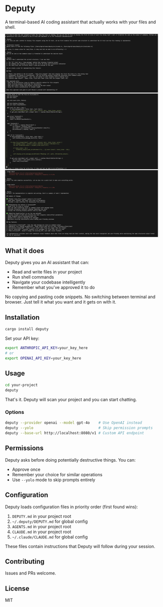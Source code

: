 # Deputy

A terminal-based AI coding assistant that actually works with your files and shell.

![](assets/e1.png)
![](assets/e2.png)
![](assets/e3.png)

## What it does

Deputy gives you an AI assistant that can:
- Read and write files in your project
- Run shell commands 
- Navigate your codebase intelligently
- Remember what you've approved it to do

No copying and pasting code snippets. No switching between terminal and browser. Just tell it what you want and it gets on with it.

## Installation

```bash
cargo install deputy
```

Set your API key:
```bash
export ANTHROPIC_API_KEY=your_key_here
# or
export OPENAI_API_KEY=your_key_here
```

## Usage

```bash
cd your-project
deputy
```

That's it. Deputy will scan your project and you can start chatting.

### Options

```bash
deputy --provider openai --model gpt-4o    # Use OpenAI instead
deputy --yolo                              # Skip permission prompts
deputy --base-url http://localhost:8080/v1 # Custom API endpoint
```

## Permissions

Deputy asks before doing potentially destructive things. You can:
- Approve once
- Remember your choice for similar operations
- Use `--yolo` mode to skip prompts entirely

## Configuration

Deputy loads configuration files in priority order (first found wins):

1. `DEPUTY.md` in your project root
2. `~/.deputy/DEPUTY.md` for global config
3. `AGENTS.md` in your project root
4. `CLAUDE.md` in your project root  
5. `~/.claude/CLAUDE.md` for global config

These files contain instructions that Deputy will follow during your session.

## Contributing

Issues and PRs welcome.

## License

MIT